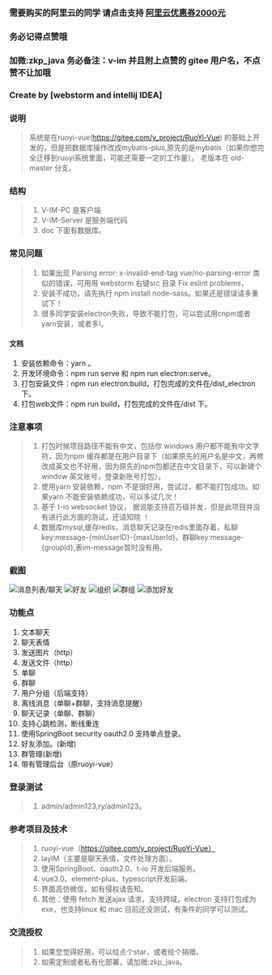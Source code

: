 ### 需要购买的阿里云的同学 请点击支持 [阿里云优惠券2000元](https://chuangke.aliyun.com/invite?userCode=d4l0ykh3)
### 务必记得点赞哦
### 加微:zkp_java 务必备注：v-im 并且附上点赞的 gitee 用户名，不点赞不让加哦
### Create by  [webstorm and intellij IDEA]
### 说明
>   系统是在ruoyi-vue(https://gitee.com/y_project/RuoYi-Vue)  的基础上开发的，但是把数据库操作改成mybatis-plus,原先的是mybatis（如果你想完全迁移到ruoyi系统里面，可能还需要一定的工作量）。
>   老版本在 old-master 分支。
### 结构
>   1. V-IM-PC 是客户端
>   2. V-IM-Server 是服务端代码
>   3. doc 下面有数据库。

### 常见问题
>   1. 如果出现 Parsing error: x-invalid-end-tag  vue/no-parsing-error 类似的错误，可用用 webstorm 右键src 目录 Fix eslint problems，
>   2. 安装不成功，请先执行 npm install node-sass。如果还是错误请多重试下！
>   3. 很多同学安装electron失败，导致不能打包，可以尝试用cnpm或者yarn安装，或者多I。


#### 文档
1. 安装依赖命令：yarn 。
2. 开发环境命令：npm run serve 和 npm run electron:serve。
3. 打包安装文件：npm run electron:build，打包完成的文件在/dist_electron 下。
4. 打包web文件：npm run build，打包完成的文件在/dist 下。

### 注意事项

> 1. 打包时候项目路径不能有中文，包括你 windows 用户都不能有中文字符，因为npm 缓存都是在用户目录下（如果原先的用户名是中文，再修改成英文也不好用，因为原先的npm包都还在中文目录下，可以新建个window 英文账号，登录新账号打包）。
> 2. 使用yarn 安装依赖，npm 不是很好用，尝试过，都不能打包成功。如果yarn 不能安装依赖成功，可以多试几次！
> 3. 基于 t-io websocket 协议， 据说能支持百万级并发，但是此项目并没有进行此方面的测试，还请知晓 ！
> 4. 数据库mysql,缓存redis，消息聊天记录在redis里面存着，私聊key:message-{minUserID}-{maxUserId}，群聊key:message-{groupId},表im-message暂时没有用。



### 截图

![消息列表/聊天](https://gitee.com/lele-666/V-IM/raw/master/doc/img/1.png)
![好友](https://gitee.com/lele-666/V-IM/raw/master/doc/img/2.png)
![组织](https://gitee.com/lele-666/V-IM/raw/master/doc/img/3.png)
![群组](https://gitee.com/lele-666/V-IM/raw/master/doc/img/4.png)
![添加好友](https://gitee.com/lele-666/V-IM/raw/master/doc/img/5.png)
 

### 功能点
1. 文本聊天
2. 聊天表情
3. 发送图片（http）
4. 发送文件（http）
5. 单聊
6. 群聊
7. 用户分组（后端支持）
8. 离线消息（单聊+群聊，支持消息提醒）
9. 聊天记录（单聊、群聊）
10. 支持心跳检测，断线重连
11. 使用SpringBoot security oauth2.0 支持单点登录。
12. 好友添加。(新增)
13. 群管理(新增)
14. 带有管理后台（原ruoyi-vue）


### 登录测试
> 1. admin/admin123,ry/admin123。


### 参考项目及技术
> 1. ruoyi-vue（https://gitee.com/y_project/RuoYi-Vue）
> 2. layIM（主要是聊天表情，文件处理方面）。
> 3. 使用SpringBoot、oauth2.0、t-io 开发后端服务。
> 4. vue3.0、element-plus、typescript开发前端。
> 5. 界面高仿微信，如有侵权请告知。
> 6. 其他：使用 fetch 发送ajax 请求，支持跨域，electron 支持打包成为exe，也支持linux 和 mac 目前还没测试，有条件的同学可以测试。

### 交流授权
>  1. 如果您觉得好用，可以给点个star，或者给个捐赠。
>  2. 如需定制或者私有化部署，请加微:zkp_java。
